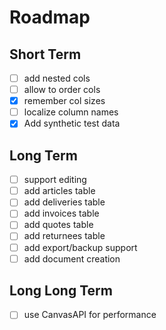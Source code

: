 # Roadmap
## Short Term
- [ ] add nested cols
- [ ] allow to order cols
- [x] remember col sizes
- [ ] localize column names
- [x] Add synthetic test data

## Long Term
- [ ] support editing
- [ ] add articles table
- [ ] add deliveries table
- [ ] add invoices table
- [ ] add quotes table
- [ ] add returnees table
- [ ] add export/backup support
- [ ] add document creation

## Long Long Term
- [ ] use CanvasAPI for performance
